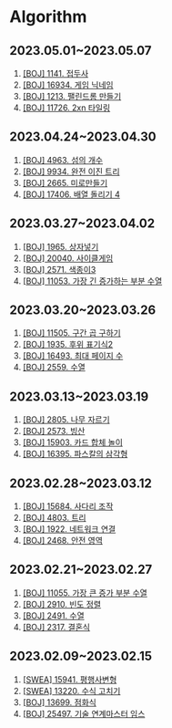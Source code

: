 # Algorithm

## 2023.05.01~2023.05.07
1. [[BOJ] 1141. 접두사](https://www.acmicpc.net/problem/1141)
2. [[BOJ] 16934. 게임 닉네임](https://www.acmicpc.net/problem/16934)
3. [[BOJ] 1213. 팰린드롬 만들기](https://www.acmicpc.net/problem/1213)
4. [[BOJ] 11726. 2xn 타일링](https://www.acmicpc.net/problem/11726)

## 2023.04.24~2023.04.30
1. [[BOJ] 4963. 섬의 개수](https://www.acmicpc.net/problem/4963)
2. [[BOJ] 9934. 완전 이진 트리](https://www.acmicpc.net/problem/9934)
3. [[BOJ] 2665. 미로만들기](https://www.acmicpc.net/problem/2665)
4. [[BOJ] 17406. 배열 돌리기 4](https://www.acmicpc.net/problem/17406)

## 2023.03.27~2023.04.02
1. [[BOJ] 1965. 상자넣기](https://www.acmicpc.net/problem/1965)
2. [[BOJ] 20040. 사이클게임](https://www.acmicpc.net/problem/20040)
3. [[BOJ] 2571. 색종이3](https://www.acmicpc.net/problem/2571)
4. [[BOJ] 11053. 가장 긴 증가하는 부분 수열](https://www.acmicpc.net/problem/11053)

## 2023.03.20~2023.03.26
1. [[BOJ] 11505. 구간 곱 구하기](https://www.acmicpc.net/problem/11505)
2. [[BOJ] 1935. 후위 표기식2](https://www.acmicpc.net/problem/1935)
3. [[BOJ] 16493. 최대 페이지 수](https://www.acmicpc.net/problem/16493)
4. [[BOJ] 2559. 수열](https://www.acmicpc.net/problem/2559)

## 2023.03.13~2023.03.19
1. [[BOJ] 2805. 나무 자르기](https://www.acmicpc.net/problem/2805)
2. [[BOJ] 2573. 빙산](https://www.acmicpc.net/problem/2573)
3. [[BOJ] 15903. 카드 합체 놀이](https://www.acmicpc.net/problem/15903)
4. [[BOJ] 16395. 파스칼의 삼각형](https://www.acmicpc.net/problem/16395)

## 2023.02.28~2023.03.12
1. [[BOJ] 15684. 사다리 조작](https://www.acmicpc.net/problem/15684)
2. [[BOJ] 4803. 트리](https://www.acmicpc.net/problem/4803)
3. [[BOJ] 1922. 네트워크 연결](https://www.acmicpc.net/problem/1922)
4. [[BOJ] 2468. 안전 영역](https://www.acmicpc.net/problem/2468)

## 2023.02.21~2023.02.27
1. [[BOJ] 11055. 가장 큰 증가 부분 수열](https://www.acmicpc.net/problem/11055)
2. [[BOJ] 2910. 빈도 정렬](https://www.acmicpc.net/problem/2910)
3. [[BOJ] 2491. 수열](https://www.acmicpc.net/problem/2491)
4. [[BOJ] 2317. 결혼식](https://www.acmicpc.net/problem/2317)

## 2023.02.09~2023.02.15
1. [[SWEA] 15941. 평행사변형](https://swexpertacademy.com/main/code/problem/problemDetail.do?contestProbId=AYVgOZEKOpcDFAQK)
2. [[SWEA] 13220. 수식 고치기](https://swexpertacademy.com/main/code/problem/problemDetail.do?contestProbId=AXzjz2V6-Q8DFASs)
3. [[BOJ] 13699. 점화식](https://www.acmicpc.net/problem/13699)
4. [[BOJ] 25497. 기술 연계마스터 임스](https://www.acmicpc.net/problem/25497)
